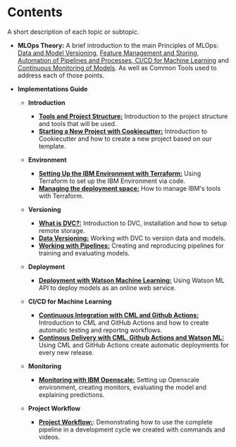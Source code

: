 
# Contents

A short description of each topic or subtopic.

- __MLOps Theory:__ A brief introduction to the main Principles of MLOps: [Data and Model Versioning](../MLOps/Data/), [Feature Management and Storing](../MLOps/PipelineAutomation/), [Automation of Pipelines and Processes](../MLOps/FeatureStore/),[ CI/CD for Machine Learning](../MLOps/CICDML/) and [Continuous Monitoring of Models](../MLOps/Monitoring/). As well as Common Tools used to address each of those points.

- __Implementations Guide__
     - __Introduction__
        - [__Tools and Project Structure:__](../Structure/project_structure/) Introduction to the project structure and tools that will be used.
        - [__Starting a New Project with Cookiecutter:__](../Structure/starting/) Introduction to  Cookiecutter and how to create a new project based on our template.
    - __Environment__
        - [__Setting Up the IBM Environment with Terraform:__](../Infraestrutura/Terraform/) Using Terraform to set up the IBM Environment via code.
        - [__Managing the deployment space:__](../Infraestrutura/Python/) How to manage IBM's tools with Terraform.

    - __Versioning__
        - [__What is DVC?:__](../Versionamento/) Introduction to DVC, installation and how to setup remote storage.
        - [__Data Versioning:__](../Versionamento/basic_dvc/) Working with DVC to version data and models.
        - [__Working with Pipelines:__](../Versionamento/pipelines_dvc/) Creating and reproducing pipelines for training and evaluating models.

    - __Deployment__
        - [__Deployment with Watson Machine Learning:__](../Deployment) Using Watson ML API to deploy models as an online web service.

    - __CI/CD for Machine Learning__
        - [__Continuous Integration with CML and Github Actions:__](../CICD/cml_testing/) Introduction to CML and GitHub Actions and how to create automatic testing and reportng workflows.
        - [__Continous Delivery with CML, Github Actions and Watson ML:__](../CICD/cml_deploy/) Using CML and GitHub Actions create automatic deployments for every new release.

    - __Monitoring__
        - [__Monitoring with IBM Openscale:__](../Openscale) Setting up Openscale environment, creating monitors, evaluating the model and explaining predictions.

    - __Project Workflow__
        - [__Project Workflow:__](../Workflow): Demonstrating how to use the complete pipeline in a development cycle we created with commands and videos.

